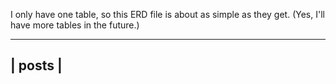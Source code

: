 I only have one table, so this ERD file is about as simple as they get.
(Yes, I'll have more tables in the future.)


---------
| posts |
---------
